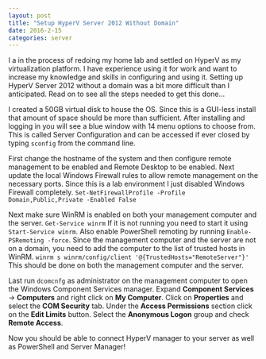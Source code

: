 ```yaml
---
layout: post
title: "Setup HyperV Server 2012 Without Domain"
date: 2016-2-15
categories: server
---
```

I a in the process of redoing my home lab and settled on HyperV as my virtualization platform. I have experience using it for work and want to increase my knowledge and skills in configuring and using it. Setting up HyperV Server 2012 without a domain was a bit more difficult than I anticipated. Read on to see all the steps needed to get this done...

I created a 50GB virtual disk to house the OS. Since this is a GUI-less install that amount of space should be more than sufficient. After installing and logging in you will see a blue window with 14 menu options to choose from. This is called Server Configuration and can be accessed if ever closed by typing `sconfig` from the command line.

First change the hostname of the system and then configure remote management to be enabled and Remote Desktop to be enabled. Next update the local Windows Firewall rules to allow remote management on the necessary ports. Since this is a lab environment I just disabled Windows Firewall completely. `Set-NetFirewallProfile -Profile Domain,Public,Private -Enabled False`

Next make sure WinRM is enabled on both your management computer and the server. `Get-Service winrm` If it is not running you need to start it using `Start-Service winrm`. Also enable PowerShell remoting by running `Enable-PSRemoting -force`. Since the management computer and the server are not on a domain, you need to add the computer to the list of trusted hosts in WinRM. `winrm s winrm/config/client '@{TrustedHosts="RemoteServer"}'` This should be done on both the management computer and the server.

Last run `dcomcnfg` as administrator on the management computer to open the Windows Component Services manager. Expand **Component Services** -> **Computers** and right click on **My Computer**. Click on **Properties** and select the **COM Security** tab. Under the **Access Permissions** section click on the **Edit Limits** button. Select the **Anonymous Logon** group and check **Remote Access**.

Now you should be able to connect HyperV manager to your server as well as PowerShell and Server Manager!
